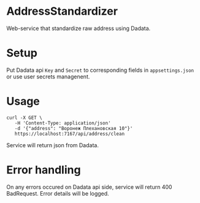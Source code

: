 # AddressStandardizer

Web-service that standardize raw address using Dadata.

# Setup

Put Dadata api `Key` and `Secret` to corresponding fields in `appsettings.json` or use user secrets managenent.

# Usage

```
curl -X GET \
   -H 'Content-Type: application/json'
   -d '{"address": "Воронеж Плехановская 10"}'
   https://localhost:7167/api/address/clean
```

Service will return json from Dadata.

# Error handling

On any errors occured on Dadata api side, service will return 400 BadRequest. Error details will be logged.

